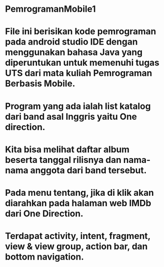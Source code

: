 # PemrogramanMobile1
# File ini berisikan kode pemrograman pada android studio IDE dengan menggunakan bahasa Java yang diperuntukan untuk memenuhi tugas UTS dari mata kuliah Pemrograman Berbasis Mobile.
# Program yang ada ialah list katalog dari band asal Inggris yaitu One direction.
# Kita bisa melihat daftar album beserta tanggal rilisnya dan nama-nama anggota dari band tersebut.
# Pada menu tentang, jika di klik akan diarahkan pada halaman web IMDb dari One Direction.
# Terdapat activity, intent, fragment, view & view group, action bar, dan bottom navigation.
